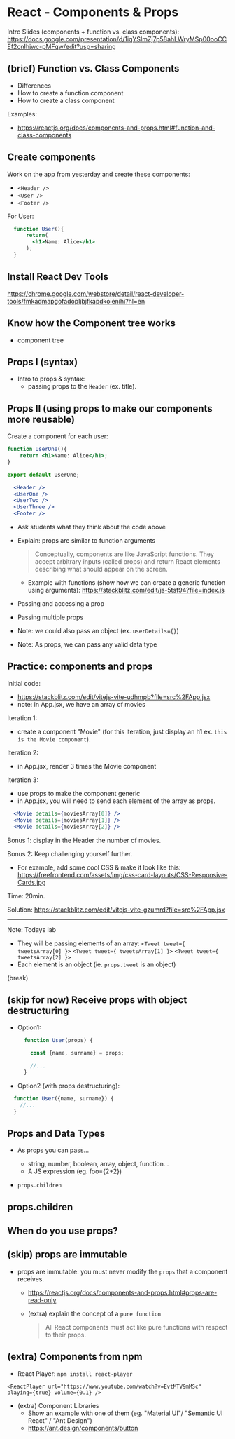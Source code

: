 

# React - Components & Props


<!-- 

Status: draft

@todo: prepare a basic exercise to practice Components + props.
  - create stackblitz
  - ask students to create a child component
  - pass info from parent to child
  - (extra) create grandchild & pass info to grandchild
  - (this can also be a good exercise to warm-up tomorrow)

-->


Intro Slides (components + function vs. class components): 
https://docs.google.com/presentation/d/1iqYSImZj7p58ahLWryMSp00ooCCEf2cnIhjwc-pMFqw/edit?usp=sharing

<!-- 
  @todo: 
  - add some code syntax to the slides (how to pass props when we render a component etc)
-->


## (brief) Function vs. Class Components

- Differences
- How to create a function component
- How to create a class component

Examples: 
- https://reactjs.org/docs/components-and-props.html#function-and-class-components



## Create components

Work on the app from yesterday and create these components:
- `<Header />`
- `<User />`
- `<Footer />`


For User:

```jsx
  function User(){
      return(
        <h1>Name: Alice</h1>
      );
  }
```



## Install React Dev Tools 
  https://chrome.google.com/webstore/detail/react-developer-tools/fmkadmapgofadopljbjfkapdkoienihi?hl=en



## Know how the Component tree works
-  component tree 



## Props I (syntax)

- Intro to props & syntax:
  - passing props to the `Header` (ex. title).



## Props II (using props to make our components more reusable)

Create a component for each user:

```jsx
function UserOne(){
    return <h1>Name: Alice</h1>;
}

export default UserOne;
```


```jsx
  <Header />
  <UserOne />
  <UserTwo />
  <UserThree />
  <Footer />
```

- Ask students what they think about the code above

- Explain: props are similar to function arguments 

  > Conceptually, components are like JavaScript functions. They accept arbitrary inputs (called props) and return React elements describing what should appear on the screen.

  - Example with functions (show how we can create a generic function using arguments): https://stackblitz.com/edit/js-5tsf94?file=index.js



- Passing and accessing a prop
- Passing multiple props

- Note: we could also pass an object (ex. `userDetails={}`)
- Note: As props, we can pass any valid data type



## Practice: components and props

<!-- 

@todo: 
- consider creating a more simple exercise (passing just a string as props, instead of an object).
- Alternative: add a more simple first iteration

-->

Initial code: 
- https://stackblitz.com/edit/vitejs-vite-udhmpb?file=src%2FApp.jsx
- note: in App.jsx, we have an array of movies

Iteration 1: 
  - create a component "Movie" (for this iteration, just display an h1 ex. `this is the Movie component`).

Iteration 2: 
  - in App.jsx, render 3 times the Movie component

Iteration 3: 
- use props to make the component generic
- in App.jsx, you will need to send each element of the array as props.

```jsx
  <Movie details={moviesArray[0]} />
  <Movie details={moviesArray[1]} />
  <Movie details={moviesArray[2]} />
```

Bonus 1: display in the Header the number of movies.

Bonus 2: Keep challenging yourself further. 
- For example, add some cool CSS & make it look like this: https://freefrontend.com/assets/img/css-card-layouts/CSS-Responsive-Cards.jpg


Time: 20min.

Solution: https://stackblitz.com/edit/vitejs-vite-gzumrd?file=src%2FApp.jsx


<!-- 
@LT:
- solve together (brief) 
- explain how to add css (className + add rules to index.css)
-->


---

Note: Todays lab

- They will be passing elements of an array:
    `<Tweet tweet={ tweetsArray[0] }>`
    `<Tweet tweet={ tweetsArray[1] }>`
    `<Tweet tweet={ tweetsArray[2] }>`
- Each element is an object (ie. `props.tweet` is an object)


(break)


## (skip for now) Receive props with object destructuring

  - Option1: 
    ```js
      function User(props) {

        const {name, surname} = props;

        //...
      }
    ```


  - Option2 (with props destructuring): 

  ```js
    function User({name, surname}) {
      //...
    }
  ```




## Props and Data Types

- As props you can pass...
  - string, number, boolean, array, object, function... 
  - A JS expression (eg. foo={2+2})

- `props.children`


## props.children



## When do you use props?




## (skip) props are immutable

- props are immutable: you must never modify the `props` that a component receives.
  - https://reactjs.org/docs/components-and-props.html#props-are-read-only

  - (extra) explain the concept of a `pure function`
    > All React components must act like pure functions with respect to their props.




## (extra) Components from npm

- React Player:
`npm install react-player`

`<ReactPlayer url="https://www.youtube.com/watch?v=EvtMTV9mMSc" playing={true} volume={0.1} />`

- (extra) Component Libraries
  - Show an example with one of them (eg. "Material UI"/ "Semantic UI React" / "Ant Design")
  - https://ant.design/components/button






<!-- 

@LT: install React Dev Tools

https://chrome.google.com/webstore/detail/react-developer-tools/fmkadmapgofadopljbjfkapdkoienihi?hl=en

-->

